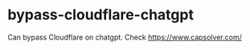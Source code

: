 # bypass-cloudflare-chatgpt
Can bypass Cloudflare on chatgpt. Check https://www.capsolver.com/ 
                                                                                                                                                                         
